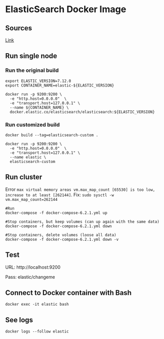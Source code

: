 # ElasticSearch Docker Image

## Sources

[Link](https://www.elastic.co/guide/en/elasticsearch/reference/current/docker.html)

## Run single node

### Run the original build

```
export ELASTIC_VERSION=7.12.0
export CONTAINER_NAME=elastic-${ELASTIC_VERSION}

docker run -p 9200:9200 \
  -e "http.host=0.0.0.0"  \
  -e "transport.host=127.0.0.1" \
  --name ${CONTAINER_NAME} \
  docker.elastic.co/elasticsearch/elasticsearch:${ELASTIC_VERSION}
```

### Run customized build
```
docker build --tag=elasticsearch-custom .

docker run -p 9200:9200 \
  -e "http.host=0.0.0.0"  \
  -e "transport.host=127.0.0.1" \
  --name elastic \
  elasticsearch-custom
```

## Run cluster
Error `max virtual memory areas vm.max_map_count [65530] is too low, increase to at least [262144]`.
Fix: `sudo sysctl -w vm.max_map_count=262144`
```
#Run
docker-compose -f docker-compose-6.2.1.yml up

#Stop containers, but keep volumes (can up again with the same data)
docker-compose -f docker-compose-6.2.1.yml down

#Stop containers, delete volumes (loose all data)
docker-compose -f docker-compose-6.2.1.yml down -v
```
## Test

URL: http://localhost:9200

Pass: elastic/changeme

## Connect to Docker container with Bash
```
docker exec -it elastic bash
```

## See logs
```
docker logs --follow elastic
```
